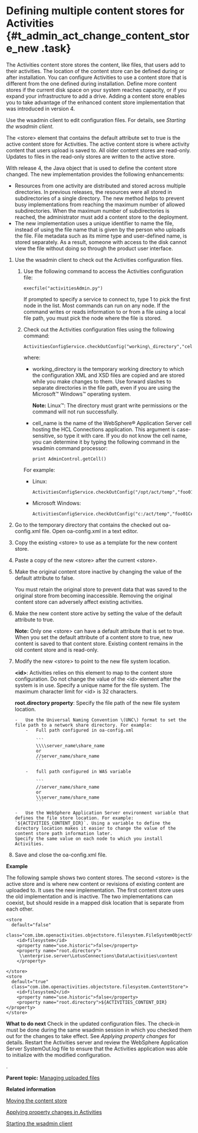 # Defining multiple content stores for Activities {#t_admin_act_change_content_store_new .task}

The Activities content store stores the content, like files, that users add to their activities. The location of the content store can be defined during or after installation. You can configure Activities to use a content store that is different from the one defined during installation. Define more content stores if the current disk space on your system reaches capacity, or if you expand your infrastructure to add a drive. Adding a content store enables you to take advantage of the enhanced content store implementation that was introduced in version 4.

Use the wsadmin client to edit configuration files. For details, see *Starting the wsadmin client*.

The <store\> element that contains the default attribute set to true is the active content store for Activities. The active content store is where activity content that users upload is saved to. All older content stores are read-only. Updates to files in the read-only stores are written to the active store.

With release 4, the Java object that is used to define the content store changed. The new implementation provides the following enhancements:

-   Resources from one activity are distributed and stored across multiple directories. In previous releases, the resources were all stored in subdirectories of a single directory. The new method helps to prevent busy implementations from reaching the maximum number of allowed subdirectories. When the maximum number of subdirectories is reached, the administrator must add a content store to the deployment.
-   The new implementation uses a unique identifier to name the file, instead of using the file name that is given by the person who uploads the file. File metadata such as its mime type and user-defined name, is stored separately. As a result, someone with access to the disk cannot view the file without doing so through the product user interface.

1.  Use the wsadmin client to check out the Activities configuration files.

    1.  Use the following command to access the Activities configuration file:

        ```
        execfile("activitiesAdmin.py")
        ```

        If prompted to specify a service to connect to, type 1 to pick the first node in the list. Most commands can run on any node. If the command writes or reads information to or from a file using a local file path, you must pick the node where the file is stored.

    2.  Check out the Activities configuration files using the following command:

        ```
        ActivitiesConfigService.checkOutConfig("working\_directory","cell\_name")
        
        ```

        where:

        -   working\_directory is the temporary working directory to which the configuration XML and XSD files are copied and are stored while you make changes to them. Use forward slashes to separate directories in the file path, even if you are using the Microsoft™ Windows™ operating system.

            **Note:** Linux™: The directory must grant write permissions or the command will not run successfully.

        -   cell\_name is the name of the WebSphere® Application Server cell hosting the HCL Connections application. This argument is case-sensitive, so type it with care. If you do not know the cell name, you can determine it by typing the following command in the wsadmin command processor:

            ```
            print AdminControl.getCell()
            ```

        For example:

        -   Linux:

            ```
            ActivitiesConfigService.checkOutConfig("/opt/act/temp","foo01Cell01")
            ```

        -   Microsoft Windows:

            ```
            ActivitiesConfigService.checkOutConfig("c:/act/temp","foo01Cell01")
            ```

2.  Go to the temporary directory that contains the checked out oa-config.xml file. Open oa-config.xml in a text editor.

3.  Copy the existing <store\> to use as a template for the new content store.

4.  Paste a copy of the new <store\> after the current <store\>.

5.  Make the original content store inactive by changing the value of the default attribute to false.

    You must retain the original store to prevent data that was saved to the original store from becoming inaccessible. Removing the original content store can adversely affect existing activities.

6.  Make the new content store active by setting the value of the default attribute to true.

    **Note:** Only one <store\> can have a default attribute that is set to true. When you set the default attribute of a content store to true, new content is saved to that content store. Existing content remains in the old content store and is read-only.

7.  Modify the new <store\> to point to the new file system location.

    **<id\>**:   Activities relies on this element to map to the content store configuration. Do not change the value of the <id\> element after the system is in use. Specify a unique name for the file system. The maximum character limit for <id\> is 32 characters.

    **root.directory property**:   Specify the file path of the new file system location.

        -   Use the Universal Naming Convention \(UNC\) format to set the file path to a network share directory. For example:
            -   Full path configured in oa-config.xml

                ```
                \\\\server_name\share_name 
                or
                //server_name/share_name
                ```

            -   full path configured in WAS variable

                ```
                //server_name/share_name 
                or
                \\server_name/share_name 
                ```

        -   Use the WebSphere Application Server environment variable that defines the file store location. For example: `${ACTIVITIES_CONTENT_DIR}`. Using a variable to define the directory location makes it easier to change the value of the content store path information later.
        Specify the same value on each node to which you install Activities.

8.  Save and close the oa-config.xml file.

**Example**

The following sample shows two content stores. The second <store\> is the active store and is where new content or revisions of existing content are uploaded to. It uses the new implementation. The first content store uses the old implementation and is inactive. The two implementations can coexist, but should reside in a mapped disk location that is separate from each other.

```
<store 
  default="false" 
  class="com.ibm.openactivities.objectstore.filesystem.FileSystemObjectStore">
    <id>filesystem</id>
    <property name="use.historic">false</property>
    <property name="root.directory">
     \\enterprise.server\LotusConnections\Data\activities\content
    </property>

</store>
<store 
  default="true" 
  class="com.ibm.openactivities.objectstore.filesystem.ContentStore">
    <id>filesystem2</id>
    <property name="use.historic">false</property>
    <property name="root.directory">${ACTIVITIES_CONTENT_DIR}</property>
</store>
```

**What to do next**
Check in the updated configuration files. The check-in must be done during the same wsadmin session in which you checked them out for the changes to take effect. See *Applying property changes* for details. Restart the Activities server and review the WebSphere Application Server SystemOut.log file to ensure that the Activities application was able to initialize with the modified configuration.

.

**Parent topic:** [Managing uploaded files](../admin/t_admin_act_manage_uploads.md)

**Related information**  


[Moving the content store](../admin/t_admin_act_move_content_store.md)

[Applying property changes in Activities](../admin/t_admin_act_save_changes.md)

[Starting the wsadmin client](../admin/t_admin_wsadmin_starting.md)

